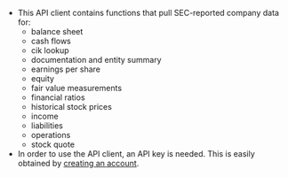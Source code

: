 * This API client contains functions that pull SEC-reported company data for:
    + balance sheet
    + cash flows
    + cik lookup
    + documentation and entity summary
    + earnings per share
    + equity
    + fair value measurements
    + financial ratios
    + historical stock prices
    + income
    + liabilities
    + operations
    + stock quote
* In order to use the API client, an API key is needed. This is easily obtained by [creating an account](https://dev.last10k.com/).

